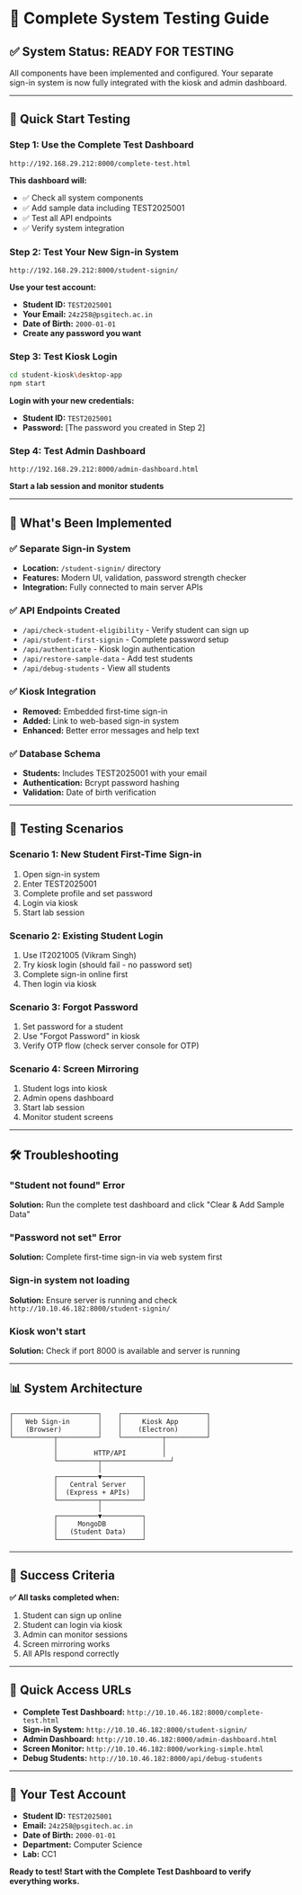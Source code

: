 # 🧪 Complete System Testing Guide

## ✅ **System Status: READY FOR TESTING**

All components have been implemented and configured. Your separate sign-in system is now fully integrated with the kiosk and admin dashboard.

---

## 🚀 **Quick Start Testing**

### **Step 1: Use the Complete Test Dashboard**
```
http://192.168.29.212:8000/complete-test.html
```

**This dashboard will:**
- ✅ Check all system components
- ✅ Add sample data including TEST2025001
- ✅ Test all API endpoints
- ✅ Verify system integration

### **Step 2: Test Your New Sign-in System**
```
http://192.168.29.212:8000/student-signin/
```

**Use your test account:**
- **Student ID:** `TEST2025001`
- **Your Email:** `24z258@psgitech.ac.in`
- **Date of Birth:** `2000-01-01`
- **Create any password you want**

### **Step 3: Test Kiosk Login**
```bash
cd student-kiosk\desktop-app
npm start
```

**Login with your new credentials:**
- **Student ID:** `TEST2025001`
- **Password:** [The password you created in Step 2]

### **Step 4: Test Admin Dashboard**
```
http://192.168.29.212:8000/admin-dashboard.html
```

**Start a lab session and monitor students**

---

## 🔧 **What's Been Implemented**

### **✅ Separate Sign-in System**
- **Location:** `/student-signin/` directory
- **Features:** Modern UI, validation, password strength checker
- **Integration:** Fully connected to main server APIs

### **✅ API Endpoints Created**
- `/api/check-student-eligibility` - Verify student can sign up
- `/api/student-first-signin` - Complete password setup
- `/api/authenticate` - Kiosk login authentication
- `/api/restore-sample-data` - Add test students
- `/api/debug-students` - View all students

### **✅ Kiosk Integration**
- **Removed:** Embedded first-time sign-in
- **Added:** Link to web-based sign-in system
- **Enhanced:** Better error messages and help text

### **✅ Database Schema**
- **Students:** Includes TEST2025001 with your email
- **Authentication:** Bcrypt password hashing
- **Validation:** Date of birth verification

---

## 🎯 **Testing Scenarios**

### **Scenario 1: New Student First-Time Sign-in**
1. Open sign-in system
2. Enter TEST2025001
3. Complete profile and set password
4. Login via kiosk
5. Start lab session

### **Scenario 2: Existing Student Login**
1. Use IT2021005 (Vikram Singh)
2. Try kiosk login (should fail - no password set)
3. Complete sign-in online first
4. Then login via kiosk

### **Scenario 3: Forgot Password**
1. Set password for a student
2. Use "Forgot Password" in kiosk
3. Verify OTP flow (check server console for OTP)

### **Scenario 4: Screen Mirroring**
1. Student logs into kiosk
2. Admin opens dashboard
3. Start lab session
4. Monitor student screens

---

## 🛠️ **Troubleshooting**

### **"Student not found" Error**
**Solution:** Run the complete test dashboard and click "Clear & Add Sample Data"

### **"Password not set" Error**
**Solution:** Complete first-time sign-in via web system first

### **Sign-in system not loading**
**Solution:** Ensure server is running and check `http://10.10.46.182:8000/student-signin/`

### **Kiosk won't start**
**Solution:** Check if port 8000 is available and server is running

---

## 📊 **System Architecture**

```
┌─────────────────────┐    ┌─────────────────────┐
│   Web Sign-in       │    │     Kiosk App       │
│   (Browser)         │    │    (Electron)       │
└──────────┬──────────┘    └──────────┬──────────┘
           │                          │
           │         HTTP/API         │
           └──────────┬─────────────────┘
                      │
           ┌──────────▼──────────┐
           │   Central Server    │
           │  (Express + APIs)   │
           └──────────┬──────────┘
                      │
           ┌──────────▼──────────┐
           │     MongoDB         │
           │   (Student Data)    │
           └─────────────────────┘
```

---

## 🎉 **Success Criteria**

**✅ All tasks completed when:**
1. Student can sign up online
2. Student can login via kiosk
3. Admin can monitor sessions
4. Screen mirroring works
5. All APIs respond correctly

---

## 🔗 **Quick Access URLs**

- **Complete Test Dashboard:** `http://10.10.46.182:8000/complete-test.html`
- **Sign-in System:** `http://10.10.46.182:8000/student-signin/`
- **Admin Dashboard:** `http://10.10.46.182:8000/admin-dashboard.html`
- **Screen Monitor:** `http://10.10.46.182:8000/working-simple.html`
- **Debug Students:** `http://10.10.46.182:8000/api/debug-students`

---

## 🎯 **Your Test Account**

- **Student ID:** `TEST2025001`
- **Email:** `24z258@psgitech.ac.in`
- **Date of Birth:** `2000-01-01`
- **Department:** Computer Science
- **Lab:** CC1

**Ready to test! Start with the Complete Test Dashboard to verify everything works.**

